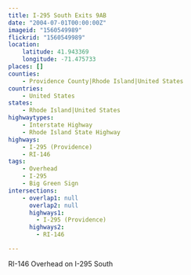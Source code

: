```yaml
---
title: I-295 South Exits 9AB
date: "2004-07-01T00:00:00Z"
imageid: "1560549989"
flickrid: "1560549989"
location:
    latitude: 41.943369
    longitude: -71.475733
places: []
counties:
    - Providence County|Rhode Island|United States
countries:
    - United States
states:
    - Rhode Island|United States
highwaytypes:
    - Interstate Highway
    - Rhode Island State Highway
highways:
    - I-295 (Providence)
    - RI-146
tags:
    - Overhead
    - I-295
    - Big Green Sign
intersections:
    - overlap1: null
      overlap2: null
      highways1:
        - I-295 (Providence)
      highways2:
        - RI-146

---
```

RI-146 Overhead on I-295 South